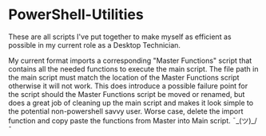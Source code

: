 # PowerShell-Utilities

These are all scripts I've put together to make myself as efficient as possible in my current role as a Desktop Technician.

My current format imports a corresponding "Master Functions" script that contains all the needed functions to execute the main script. The file path in the main script must match the location of the Master Functions script otherwise it will not work. This does introduce a possible failure point for the script should the Master Functions script be moved or renamed, but does a great job of cleaning up the main script and makes it look simple to the potential non-powershell savvy user. Worse case, delete the import function and copy paste the functions from Master into Main script.  ¯\_(ツ)_/¯
